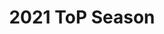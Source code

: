 ---
layout: default
title: 2021 ToP Season
has_children: true
has_toc: false
nav_order: 1
parent: Tournament of Power
---